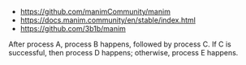 - https://github.com/manimCommunity/manim
- https://docs.manim.community/en/stable/index.html
- https://github.com/3b1b/manim

After process A, process B happens, followed by process C. If C is successful, then process D happens; otherwise, process E happens.